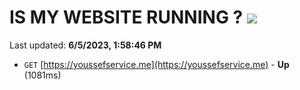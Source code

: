 # IS MY WEBSITE RUNNING ? [![](https://img.shields.io/static/v1?label=Sponsor&message=%E2%9D%A4&logo=GitHub&color=%23fe8e86)](https://github.com/sponsors/<username>)

Last updated: **6/5/2023, 1:58:46 PM**

- `GET` [https://youssefservice.me](https://youssefservice.me) - **Up** (1081ms)
